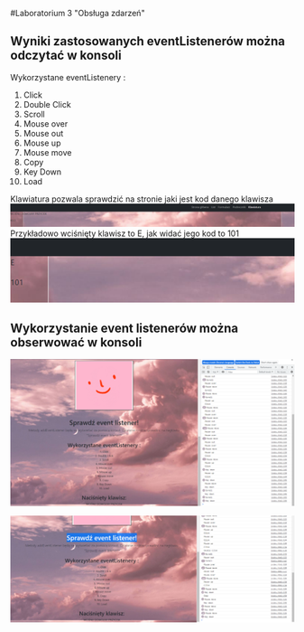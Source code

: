 
#Laboratorium 3 "Obsługa zdarzeń"
## Wyniki zastosowanych eventListenerów można odczytać w konsoli
Wykorzystane eventListenery :
1. Click
2. Double Click
3. Scroll
4. Mouse over
5. Mouse out
6. Mouse up
7. Mouse move
8. Copy
9. Key Down
10. Load

Klawiatura pozwala sprawdzić na stronie jaki jest kod danego klawisza
![klawiatura](assets/klawiatura.png)
Przykładowo wciśnięty klawisz to E, jak widać jego kod to 101
![klawiatura2](assets/klawiatura2.png)

## Wykorzystanie event listenerów można obserwować w konsoli 
![eventlistenery](assets/eventlistenery.png)

![eventlistenery1](assets/eventlistenery2.png)
